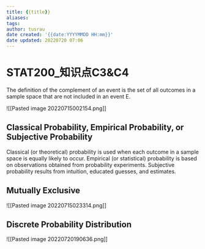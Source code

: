 ```yaml
---
title: {{title}}
aliases: 
tags:
author: tusrau
date created: '{{date:YYYYMMDD HH:mm}}'
date updated: 20220720 07:06
---
```


# STAT200_知识点C3&C4

The definition of the complement of an event is the set of all outcomes in a sample space that are not included in an event E.

![[Pasted image 20220715002154.png]]

## Classical Probability, Empirical Probability, or Subjective Probability

Classical​ (or theoretical) probability is used when each outcome in a sample space is equally likely to occur. Empirical​ (or statistical) probability is based on observations obtained from probability experiments. Subjective probability results from​ intuition, educated​ guesses, and estimates.

## Mutually Exclusive

![[Pasted image 20220715023314.png]]

## Discrete Probability Distribution

![[Pasted image 20220720190636.png]]
